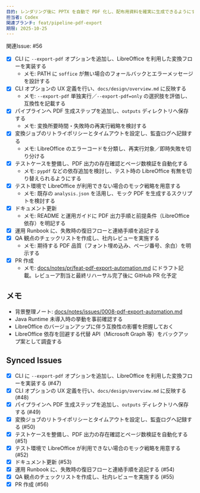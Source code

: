 ```yaml
---
目的: レンダリング後に PPTX を自動で PDF 化し、配布用資料を確実に生成できるようにする
担当者: Codex
関連ブランチ: feat/pipeline-pdf-export
期限: 2025-10-25
---
```

関連Issue: #56

- [x] CLI に `--export-pdf` オプションを追加し、LibreOffice を利用した変換フローを実装する
  - メモ: PATH に `soffice` が無い場合のフォールバックとエラーメッセージを設計する
- [x] CLI オプションの UX 定義を行い、`docs/design/overview.md` に反映する
  - メモ: `--export-pdf` 単独実行／`--export-pdf=only` の選択肢を評価し、互換性を記載する
- [x] パイプラインへ PDF 生成ステップを追加し、`outputs` ディレクトリへ保存する
  - メモ: 変換所要時間・失敗時の再実行戦略を検討する
- [x] 変換ジョブのリトライポリシーとタイムアウトを設定し、監査ログへ記録する
  - メモ: LibreOffice のエラーコードを分類し、再実行対象／即時失敗を切り分ける
- [x] テストケースを整備し、PDF 出力の存在確認とページ数検証を自動化する
  - メモ: `pypdf` などの依存追加を検討し、テスト時の LibreOffice 有無を切り替えられるようにする
- [x] テスト環境で LibreOffice が利用できない場合のモック戦略を用意する
  - メモ: 既存の `analysis.json` を活用し、モック PDF を生成するスクリプトを検討する
- [x] ドキュメント更新
  - メモ: README と運用ガイドに PDF 出力手順と前提条件（LibreOffice 依存）を明記する
- [x] 運用 Runbook に、失敗時の復旧フローと連絡手順を追記する
- [x] QA 観点のチェックリストを作成し、社内レビューを実施する
  - メモ: 期待する PDF 品質（フォント埋め込み、ページ番号、余白）を明示する
- [x] PR 作成
  - メモ: [docs/notes/pr/feat-pdf-export-automation.md](../notes/pr/feat-pdf-export-automation.md) にドラフト記載。レビューア割当と最終リハーサル完了後に GitHub PR 化予定

## メモ
- 背景整理ノート: [docs/notes/issues/0008-pdf-export-automation.md](../notes/issues/0008-pdf-export-automation.md)
- Java Runtime 未導入時の挙動を事前確認する
- LibreOffice のバージョンアップに伴う互換性の影響を把握しておく
- LibreOffice 依存を回避する代替 API（Microsoft Graph 等）をバックアップ案として調査する

<!-- BEGIN: issues-sync -->
## Synced Issues
- [x] CLI に `--export-pdf` オプションを追加し、LibreOffice を利用した変換フローを実装する (#47)
- [x] CLI オプションの UX 定義を行い、`docs/design/overview.md` に反映する (#48)
- [x] パイプラインへ PDF 生成ステップを追加し、`outputs` ディレクトリへ保存する (#49)
- [x] 変換ジョブのリトライポリシーとタイムアウトを設定し、監査ログへ記録する (#50)
- [x] テストケースを整備し、PDF 出力の存在確認とページ数検証を自動化する (#51)
- [x] テスト環境で LibreOffice が利用できない場合のモック戦略を用意する (#52)
- [x] ドキュメント更新 (#53)
- [x] 運用 Runbook に、失敗時の復旧フローと連絡手順を追記する (#54)
- [x] QA 観点のチェックリストを作成し、社内レビューを実施する (#55)
- [x] PR 作成 (#56)
<!-- END: issues-sync -->
